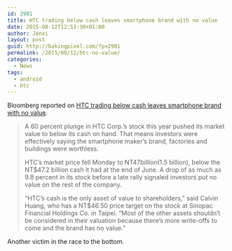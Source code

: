```yaml
---
id: 2901
title: HTC trading below cash leaves smartphone brand with no value
date: 2015-08-12T12:53:30+01:00
author: Jenxi
layout: post
guid: http://bakingpixel.com/?p=2901
permalink: /2015/08/12/htc-no-value/
categories:
  - News
tags:
  - android
  - htc
---
```

Bloomberg reported on [HTC trading below cash leaves smartphone brand with no value](http://www.bloomberg.com/news/articles/2015-08-10/htc-trading-near-cash-leaves-a-smartphone-brand-with-no-value).

> A 60 percent plunge in HTC Corp.’s stock this year pushed its market value to below its cash on hand. That means investors were effectively saying the smartphone maker’s brand, factories and buildings were worthless.
> 
> HTC’s market price fell Monday to NT$47 billion ($1.5 billion), below the NT$47.2 billion cash it had at the end of June. A drop of as much as 9.8 percent in its stock before a late rally signaled investors put no value on the rest of the company.
> 
> “HTC’s cash is the only asset of value to shareholders,” said Calvin Huang, who has a NT$46.50 price target on the stock at Sinopac Financial Holdings Co. in Taipei. “Most of the other assets shouldn’t be considered in their valuation because there’s more write-offs to come and the brand has no value.” 

Another victim in the race to the bottom.